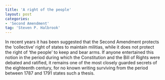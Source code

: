 ```yaml
---
title: 'A right of the people'
layout: post
categories:
- 'Second Amendment'
tag: 'Steven P. Halbrook'
---
```


In recent years it has been suggested that the Second Amendment protects the ‘collective’ right of states to maintain militias, while it does not protect the right of ‘the people’ to keep and bear arms. If anyone entertained this notion in the period during which the Constitution and the Bill of Rights were debated and ratified, it remains one of the most closely guarded secrets of the eighteenth century, for no known writing surviving from the period between 1787 and 1791 states such a thesis.